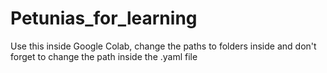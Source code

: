 # Petunias_for_learning
Use this inside Google Colab, change the paths to folders inside and don't forget to change the path inside the .yaml file
